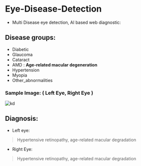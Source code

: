 # Eye-Disease-Detection

* Multi Disease eye detection, AI based web diagnostic:


## Disease groups:
* Diabetic	
* Glaucoma	
* Cataract	
* AMD	 : **Age-related macular degeneration**
* Hypertension	
* Myopia
* Other_abnormalities

### Sample Image: ( Left Eye, Right Eye )
![kd](https://i.ibb.co/WFkTh1Z/download.png)

## Diagnosis: 
* Left eye:
> Hypertensive retinopathy, age-related macular degradation

* Right Eye:
> Hypertensive retinopathy, age-related macular degradation
